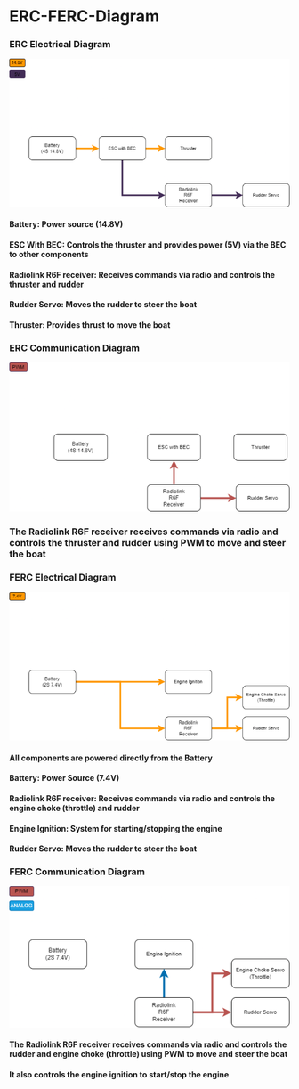 # ERC-FERC-Diagram

### ERC Electrical Diagram

![](assets/20241123_074616_Electrical.drawio_1.png)

#### Battery: Power source (14.8V)
#### ESC With BEC: Controls the thruster and provides power (5V) via the BEC to other components
#### Radiolink R6F receiver: Receives commands via radio and controls the thruster and rudder
#### Rudder Servo: Moves the rudder to steer the boat
#### Thruster: Provides thrust to move the boat

### ERC Communication Diagram

![](assets/20241123_074754_Communcation.drawio.png)
### The Radiolink R6F receiver receives commands via radio and controls the thruster and rudder using PWM to move and steer the boat

### FERC Electrical Diagram

![](assets/20241123_075159_FERC_Electrical.drawio.png)
#### All components are powered directly from the Battery
#### Battery: Power Source (7.4V)
#### Radiolink R6F receiver: Receives commands via radio and controls the engine choke (throttle) and rudder
#### Engine Ignition: System for starting/stopping the engine
#### Rudder Servo: Moves the rudder to steer the boat
### FERC Communication Diagram


![](assets/20241123_075708_Communication_FERC.drawio.png)
#### The Radiolink R6F receiver receives commands via radio and controls the rudder and engine choke (throttle) using PWM to move and steer the boat
#### It also controls the engine ignition to start/stop the engine
